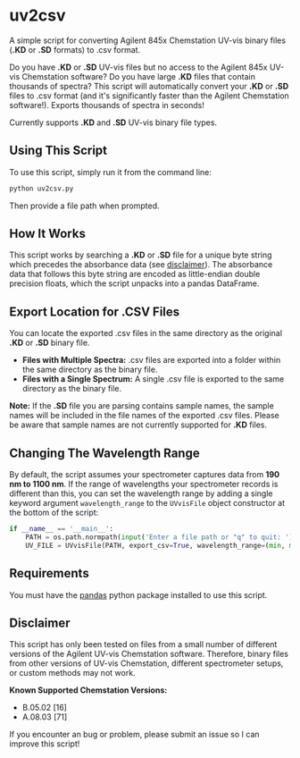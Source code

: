 # uv2csv
A simple script for converting Agilent 845x Chemstation UV-vis binary files (**.KD** or **.SD** formats) to .csv format.

Do you have **.KD** or **.SD** UV-vis files but no access to the Agilent 845x UV-vis Chemstation software? Do you have large **.KD** files that contain thousands of spectra? This script will automatically convert your **.KD** or **.SD** files to .csv format (and it's significantly faster than the Agilent Chemstation software!). Exports thousands of spectra in seconds!

Currently supports **.KD** and **.SD** UV-vis binary file types.

## Using This Script
To use this script, simply run it from the command line:

```sh
python uv2csv.py
```
Then provide a file path when prompted.

## How It Works
This script works by searching a **.KD** or **.SD** file for a unique byte string which precedes the absorbance data (see [disclaimer](#disclaimer)). The absorbance data that follows this byte string are encoded as little-endian double precision floats, which the script unpacks into a pandas DataFrame.

## Export Location for .CSV Files
You can locate the exported .csv files in the same directory as the original **.KD** or **.SD** binary file.
- **Files with Multiple Spectra:** .csv files are exported into a folder within the same directory as the binary file.
- **Files with a Single Spectrum:** A single .csv file is exported to the same directory as the binary file.

**Note:** If the **.SD** file you are parsing contains sample names, the sample names will be included in the file names of the exported .csv files. Please be aware that sample names are not currently supported for **.KD** files.

## Changing The Wavelength Range
By default, the script assumes your spectrometer captures data from **190 nm to 1100 nm**. If the range of wavelengths your spectrometer records is different than this, you can set the wavelength range by adding a single keyword argument ``wavelength_range`` to the ``UVvisFile`` object constructor at the bottom of the script:

```python
if __name__ == '__main__':
    PATH = os.path.normpath(input('Enter a file path or "q" to quit: '))
    UV_FILE = UVvisFile(PATH, export_csv=True, wavelength_range=(min, max))

```

## Requirements
You must have the [pandas](https://pandas.pydata.org/) python package installed to use this script.

## Disclaimer
This script has only been tested on files from a small number of different versions of the Agilent UV-vis Chemstation software. Therefore, binary files from other versions of UV-vis Chemstation, different spectrometer setups, or custom methods may not work.

**Known Supported Chemstation Versions:**
- B.05.02 [16]
- A.08.03 [71]

If you encounter an bug or problem, please submit an issue so I can improve this script!
